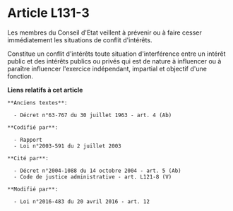 # Article L131-3

Les membres du Conseil d'Etat veillent à prévenir ou à faire cesser immédiatement les situations de conflit d'intérêts.

Constitue un conflit d'intérêts toute situation d'interférence entre un intérêt public et des intérêts publics ou privés qui
est de nature à influencer ou à paraître influencer l'exercice indépendant, impartial et objectif d'une fonction.

**Liens relatifs à cet article**

	**Anciens textes**:

	  - Décret n°63-767 du 30 juillet 1963 - art. 4 (Ab)

	**Codifié par**:

	  - Rapport
	  - Loi n°2003-591 du 2 juillet 2003

	**Cité par**:

	  - Décret n°2004-1088 du 14 octobre 2004 - art. 5 (Ab)
	  - Code de justice administrative - art. L121-8 (V)

	**Modifié par**:

	  - Loi n°2016-483 du 20 avril 2016 - art. 12
